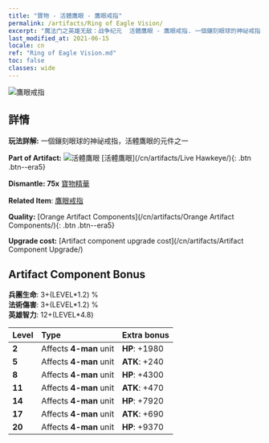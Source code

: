 ```yaml
---
title: "寶物 - 活體鷹眼 - 鷹眼戒指"
permalink: /artifacts/Ring of Eagle Vision/
excerpt: "魔法门之英雄无敌：战争纪元  活體鷹眼 - 鷹眼戒指. 一個鑲刻眼球的神祕戒指，活體鷹眼的元件之一"
last_modified_at: 2021-06-15
locale: cn
ref: "Ring of Eagle Vision.md"
toc: false
classes: wide
---
```


 ![鷹眼戒指](/images/t/artifact_40334.png)



## 詳情

 **玩法詳解:** 一個鑲刻眼球的神祕戒指，活體鷹眼的元件之一

 **Part of Artifact:** ![活體鷹眼](/images/t/icon_artifact_33.png) [活體鷹眼](/cn/artifacts/Live Hawkeye/){: .btn .btn--era5}

 **Dismantle: 75x** [寶物精華](/cn/Items/con_905/)

 **Related Item**: [鷹眼戒指](/cn/Items/art_135/)

 **Quality:** [Orange Artifact Components](/cn/artifacts/Orange Artifact Components/){: .btn .btn--era5}

 **Upgrade cost:** [Artifact component upgrade cost](/cn/artifacts/Artifact Component Upgrade/)

## Artifact Component Bonus

  **兵團生命**: 3+(LEVEL\*1.2) %<br/>**法術傷害**: 3+(LEVEL\*1.2) %<br/>**英雄智力**: 12+(LEVEL\*4.8)

  |  Level  | Type |    Extra bonus  | 
  |:--------|:-----|:----------------| 
  | **2** | Affects **4-man** unit | **HP**: +1980 | 
  | **5** | Affects **4-man** unit | **ATK**: +240 | 
  | **8** | Affects **4-man** unit | **HP**: +4300 | 
  | **11** | Affects **4-man** unit | **ATK**: +470 | 
  | **14** | Affects **4-man** unit | **HP**: +7920 | 
  | **17** | Affects **4-man** unit | **ATK**: +690 | 
  | **20** | Affects **4-man** unit | **HP**: +9370 | 
